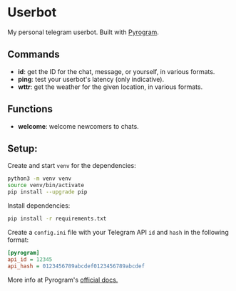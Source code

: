 # Userbot
My personal telegram userbot. Built with [Pyrogram](https://github.com/pyrogram/pyrogram).

## Commands
- **id**: get the ID for the chat, message, or yourself, in various formats.
- **ping**: test your userbot's latency (only indicative).
- **wttr**: get the weather for the given location, in various formats.

## Functions
- **welcome**: welcome newcomers to chats.

## Setup:
Create and start `venv` for the dependencies:
```bash
python3 -m venv venv
source venv/bin/activate
pip install --upgrade pip
```

Install dependencies:
```bash
pip install -r requirements.txt
```

Create a `config.ini` file with your Telegram API `id` and `hash` in the following format:
```ini
[pyrogram]
api_id = 12345
api_hash = 0123456789abcdef0123456789abcdef
```
More info at Pyrogram's [official docs.](https://docs.pyrogram.org/topics/config-file)
